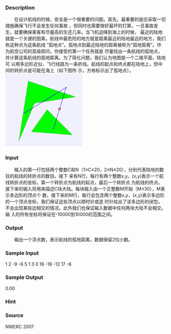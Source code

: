 
### Description
　　在设计航线的时候，安全是一个很重要的问题。首先，最重要的是应采取一切措施确保飞行不会发生任何事故
，但同时也需要做好最坏的打算，一旦事故发生，就要确保乘客有尽量高的生还几率。当飞机迫降到海上的时候，
最近的陆地就是一个关键的因素。航线中最危险的地方就是距离最近的陆地最远的地方，我们称这种点为这条航线
“孤地点”。孤地点到最近陆地的距离被称为“孤地距离”。作为航空公司的高级顾问，你接受的第一个任务就是
尽量找出一条航线的孤地点，并计算这条航线的孤地距离。为了简化问题，我们认为地图是一个二维平面，陆地可
以用多边形近似，飞行线路为一条折线。航线的起点和终点都在陆地上，但中间的转折点是可能在海上（如下图所
示，方格标示出了孤地点）。
![](/JudgeOnline/images/1020/1.jpg) 
### Input
　　输入的第一行包括两个整数C和N（1≤C≤20，2≤N≤20），分别代表陆地的数目的航线的转折点的数目。接下
来有N行，每行有两个整数x,y。(x,y)表示一个航线转折点的坐标，第一个转折点为航线的起点，最后一个转折点
为航线的终点。接下来的输入将用来描述C块大陆。每块输入由一个正整数M开始（M≤30），M表示多边形的顶点个
数，接下来的M行，每行会包含两个整数x,y，(x,y)表示多边形的一个顶点坐标，我们保证这些顶点以顺时针或逆
时针给出了该多边形的闭包，不会出现某些边相交的情况。此外我们也保证输入数据中任何两块大陆不会相交。输
入的所有坐标将保证在-10000到10000的范围之间。
### Output
　　输出一个浮点数，表示航线的孤地距离，数据保留2位小数。
### Sample Input
1 2
-9 -6
5 1
3
0 16
-16 -12
17 -6	
### Sample Output
0.00
### Hint

### Source
NWERC 2007